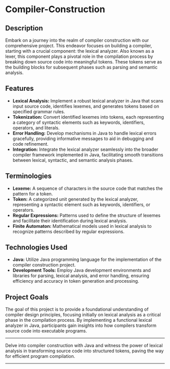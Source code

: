 # Compiler-Construction

## Description

Embark on a journey into the realm of compiler construction with our comprehensive project. This endeavor focuses on building a compiler, starting with a crucial component: the lexical analyzer. Also known as a lexer, this component plays a pivotal role in the compilation process by breaking down source code into meaningful tokens. These tokens serve as the building blocks for subsequent phases such as parsing and semantic analysis.

## Features

- **Lexical Analysis:** Implement a robust lexical analyzer in Java that scans input source code, identifies lexemes, and generates tokens based on specified grammar rules.
- **Tokenization:** Convert identified lexemes into tokens, each representing a category of syntactic elements such as keywords, identifiers, operators, and literals.
- **Error Handling:** Develop mechanisms in Java to handle lexical errors gracefully, providing informative messages to aid in debugging and code refinement.
- **Integration:** Integrate the lexical analyzer seamlessly into the broader compiler framework implemented in Java, facilitating smooth transitions between lexical, syntactic, and semantic analysis phases.

## Terminologies

- **Lexeme:** A sequence of characters in the source code that matches the pattern for a token.
- **Token:** A categorized unit generated by the lexical analyzer, representing a syntactic element such as keywords, identifiers, or operators.
- **Regular Expressions:** Patterns used to define the structure of lexemes and facilitate their identification during lexical analysis.
- **Finite Automaton:** Mathematical models used in lexical analysis to recognize patterns described by regular expressions.

## Technologies Used

- **Java:** Utilize Java programming language for the implementation of the compiler construction project.
- **Development Tools:** Employ Java development environments and libraries for parsing, lexical analysis, and error handling, ensuring efficiency and accuracy in token generation and processing.

## Project Goals

The goal of this project is to provide a foundational understanding of compiler design principles, focusing initially on lexical analysis as a critical phase in the compilation process. By implementing a functional lexical analyzer in Java, participants gain insights into how compilers transform source code into executable programs.

---

Delve into compiler construction with Java and witness the power of lexical analysis in transforming source code into structured tokens, paving the way for efficient program compilation.

---
